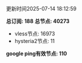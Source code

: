 更新时间2025-07-14 18:12:59

**总订阅: 188**
**总节点: 40273**
- vless节点: 16973
- hysteria2节点: 11

**google ping有效节点: 110**
